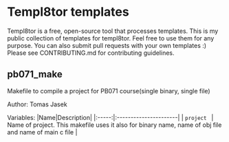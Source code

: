 # Templ8tor templates

Templ8tor is a free, open-source tool that processes templates. This is my public collection of templates for templ8tor.
Feel free to use them for any purpose. You can also submit pull requests with your own templates :)
Please see CONTRIBUTING.md for contributing guidelines.
## pb071_make

Makefile to compile a project for PB071 course(single binary, single file)

Author: Tomas Jasek

Variables: 
|Name|Description|
|:-----:|:----------------------|
 | `project ` |  Name of project. This makefile uses it also for binary name, name of obj file and name of main c file | 

